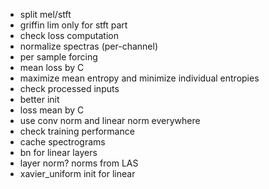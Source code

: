 * split mel/stft
* griffin lim only for stft part
* check loss computation
* normalize spectras (per-channel)
* per sample forcing
* mean loss by C
* maximize mean entropy and minimize individual entropies
* check processed inputs
* better init
* loss mean by C
* use conv norm and linear norm everywhere
* check training performance
* cache spectrograms
* bn for linear layers
* layer norm? norms from LAS
* xavier_uniform init for linear



